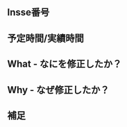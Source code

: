 ## Insse番号

## 予定時間/実績時間

## What - なにを修正したか？

<!-- ビューの変更がある場合はスクショによる比較などがあるとわかりやすい -->

## Why - なぜ修正したか？

<!-- 変更の目的 -->

## 補足

<!-- レビューをする際に見てほしい点、ローカル環境で試す際の注意点、など -->
